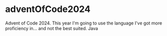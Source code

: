 # adventOfCode2024
Advent of Code 2024. This year I'm going to use the language I've got more proficiency in... and not the best suited. Java
